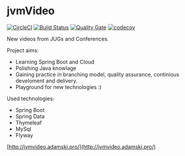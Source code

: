 # jvmVideo
[![CircleCI](https://circleci.com/gh/akrystian/jvmVideo/tree/master.svg?style=svg)](https://circleci.com/gh/akrystian/jvmVideo/tree/master)
[![Build Status](https://travis-ci.org/akrystian/jvmVideo.svg?branch=master)](https://travis-ci.org/akrystian/jvmVideo)
[![Quality Gate](https://sonarqube.com/api/badges/gate?key=pro.adamski:jvmVideo)](https://sonarcloud.io/dashboard?id=pro.adamski:jvmVideo)
[![codecov](https://codecov.io/gh/akrystian/jvmVideo/branch/master/graph/badge.svg)](https://codecov.io/gh/akrystian/jvmVideo)

New videos from JUGs and Conferences. 

Project aims:
 - Learning Spring Boot and Cloud
 - Polishing Java knowlage
 - Gaining practice in branching model, quality assurance, continious develoment and delivery.
 - Playground for new technologies :)

Used technologies:
 - Spring Boot
 - Spring Data
 - Thymeleaf
 - MySql
 - Flyway

[http://jvmvideo.adamski.pro/](http://jvmvideo.adamski.pro/)
